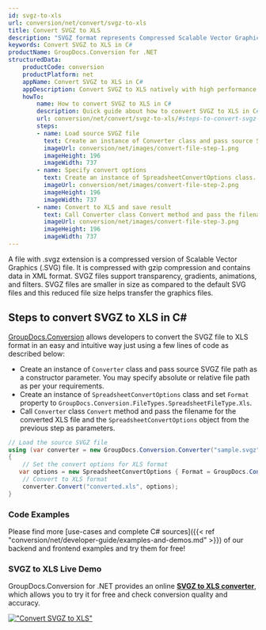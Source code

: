 ```yaml
---
id: svgz-to-xls
url: conversion/net/convert/svgz-to-xls
title: Convert SVGZ to XLS
description: "SVGZ format represents Compressed Scalable Vector Graphics File with .svgz extension. Learn how to convert SVGZ to XLS file programmatically in C# language using GroupDocs.Conversion for .NET library."
keywords: Convert SVGZ to XLS in C#
productName: GroupDocs.Conversion for .NET
structuredData:
    productCode: conversion
    productPlatform: net
    appName: Convert SVGZ to XLS in C#
    appDescription: Convert SVGZ to XLS natively with high performance using C# language and server side GroupDocs.Conversion for .NET APIs, without the use of any software like Microsoft or Open Office.
    howTo:
        name: How to convert SVGZ to XLS in C# 
        description: Quick guide about how to convert SVGZ to XLS in C# with high performance and accuracy.
        url: conversion/net/convert/svgz-to-xls/#steps-to-convert-svgz-to-xls-in-c
        steps:
        - name: Load source SVGZ file 
          text: Create an instance of Converter class and pass source SVGZ file path as a constructor parameter. You may specify absolute or relative file path as per your requirements. 
          imageUrl: conversion/net/images/convert-file-step-1.png
          imageHeight: 196
          imageWidth: 737
        - name: Specify convert options 
          text: Create an instance of SpreadsheetConvertOptions class.
          imageUrl: conversion/net/images/convert-file-step-2.png
          imageHeight: 196
          imageWidth: 737
        - name: Convert to XLS and save result 
          text: Call Converter class Convert method and pass the filename for the converted HTML file and the SpreadsheetConvertOptions object from the previous step as parameters.
          imageUrl: conversion/net/images/convert-file-step-3.png
          imageHeight: 196
          imageWidth: 737
---
```


A file with .svgz extension is a compressed version of Scalable Vector Graphics (.SVG) file. It is compressed with gzip compression and contains data in XML format. SVGZ files support transparency, gradients, animations, and filters. SVGZ files are smaller in size as compared to the default SVG files and this reduced file size helps transfer the graphics files.

## Steps to convert SVGZ to XLS in C#

[GroupDocs.Conversion](https://products.groupdocs.com/conversion/net) allows developers to convert the SVGZ file to XLS format in an easy and intuitive way just using a few lines of code as described below:

* Create an instance of `Converter` class and pass source SVGZ file path as a constructor parameter. You may specify absolute or relative file path as per your requirements. 
* Create an instance of `SpreadsheetConvertOptions` class and set `Format` property to `GroupDocs.Conversion.FileTypes.SpreadsheetFileType.Xls`.
* Call `Converter` class `Convert` method and pass the filename for the converted XLS file and the `SpreadsheetConvertOptions` object from the previous step as parameters.

```csharp
// Load the source SVGZ file
using (var converter = new GroupDocs.Conversion.Converter("sample.svgz"))
{
    // Set the convert options for XLS format
   var options = new SpreadsheetConvertOptions { Format = GroupDocs.Conversion.FileTypes.SpreadsheetFileType.Xls };
    // Convert to XLS format
    converter.Convert("converted.xls", options);
}
```

### Code Examples

Please find more [use-cases and complete C# sources]({{< ref "conversion/net/developer-guide/examples-and-demos.md" >}}) of our backend and frontend examples and try them for free!

### SVGZ to XLS Live Demo

GroupDocs.Conversion for .NET provides an online [**SVGZ to XLS converter**](https://products.groupdocs.app/conversion/svgz-to-xls), which allows you to try it for free and check conversion quality and accuracy.

[!["Convert SVGZ to XLS"](conversion/net/images/convert-to-xls/convert-svgz-to-xls.png)](https://products.groupdocs.app/conversion/svgz-to-xls)